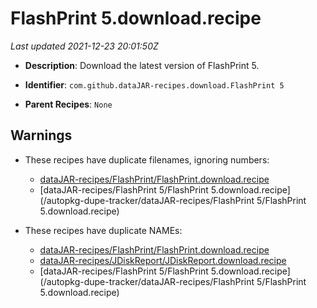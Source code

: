 # FlashPrint 5.download.recipe

_Last updated 2021-12-23 20:01:50Z_

- **Description**: Download the latest version of FlashPrint 5.

- **Identifier**: `com.github.dataJAR-recipes.download.FlashPrint 5`

- **Parent Recipes**: `None`


## Warnings

- These recipes have duplicate filenames, ignoring numbers:
    - [dataJAR-recipes/FlashPrint/FlashPrint.download.recipe](/autopkg-dupe-tracker/dataJAR-recipes/FlashPrint/FlashPrint.download.recipe)
    - [dataJAR-recipes/FlashPrint 5/FlashPrint 5.download.recipe](/autopkg-dupe-tracker/dataJAR-recipes/FlashPrint 5/FlashPrint 5.download.recipe)

- These recipes have duplicate NAMEs:
    - [dataJAR-recipes/FlashPrint/FlashPrint.download.recipe](/autopkg-dupe-tracker/dataJAR-recipes/FlashPrint/FlashPrint.download.recipe)
    - [dataJAR-recipes/JDiskReport/JDiskReport.download.recipe](/autopkg-dupe-tracker/dataJAR-recipes/JDiskReport/JDiskReport.download.recipe)
    - [dataJAR-recipes/FlashPrint 5/FlashPrint 5.download.recipe](/autopkg-dupe-tracker/dataJAR-recipes/FlashPrint 5/FlashPrint 5.download.recipe)